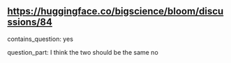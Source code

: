 ## https://huggingface.co/bigscience/bloom/discussions/84

contains_question: yes

question_part: I think the two should be the same no